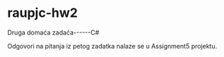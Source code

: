 # raupjc-hw2
Druga domaća zadaća------C#

Odgovori na pitanja iz petog zadatka nalaze se u Assignment5 projektu. 



